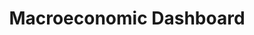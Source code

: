 ---
comments_and_limitations: The US Federal Statistical System is decentralized.  Dashboards
  of major economic indicators are maintained by the respective agencies-- Commerce,
  Labor, etc.
data_non_statistical: false
date_metadata_updated: February 2018
goal_meta_link: http://unstats.un.org/sdgs/files/metadata-compilation/Metadata-Goal-17.pdf
goal_meta_link_page: 25
graph: binary
graph_status_notes: unk
graph_title: Does the USG produce dashboards of macroeconomic indicators (Y/N)?
graph_type: line
graph_type_description: null
has_metadata: false
indicator: 17.13.1
indicator_name: Macroeconomic Dashboard
indicator_sort_order: 17.13.01
indicator_variable: macrodash
layout: indicator
periodicity: Annual
permalink: /17-13-1/
published: true
reporting_status: complete
sdg_goal: 17
source_active_1: true
source_agency_staff_email_1: 'FN-OMB-OIRA-SDGs@omb.eop.gov '
source_agency_staff_name_1: Kali Kong
source_notes_1: null
source_title_1: null
source_url_1: https://www.commerce.gov/economicindicators; https://www.bls.gov/ilc/dashboards.htm;
  https://fred.stlouisfed.org/;
target: Enhance global macroeconomic stability, including through policy coordination
  and policy coherence.
target_id: '17.13'
title: Macroeconomic Dashboard
un_custodial_agency: World Bank
un_designated_tier: '3'
unit_of_measure: Yes/No
variable_description: null
variable_notes: null
---